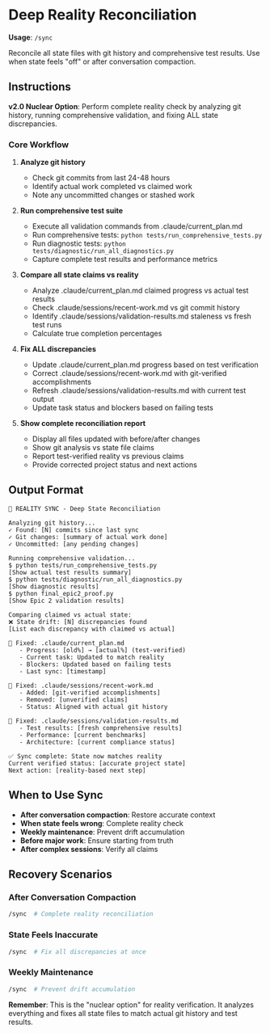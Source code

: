 # Deep Reality Reconciliation

**Usage**: `/sync`  

Reconcile all state files with git history and comprehensive test results. Use when state feels "off" or after conversation compaction.

## Instructions

**v2.0 Nuclear Option**: Perform complete reality check by analyzing git history, running comprehensive validation, and fixing ALL state discrepancies.

### Core Workflow

1. **Analyze git history**
   - Check git commits from last 24-48 hours
   - Identify actual work completed vs claimed work
   - Note any uncommitted changes or stashed work

2. **Run comprehensive test suite**
   - Execute all validation commands from .claude/current_plan.md
   - Run comprehensive tests: `python tests/run_comprehensive_tests.py`
   - Run diagnostic tests: `python tests/diagnostic/run_all_diagnostics.py`
   - Capture complete test results and performance metrics

3. **Compare all state claims vs reality**
   - Analyze .claude/current_plan.md claimed progress vs actual test results
   - Check .claude/sessions/recent-work.md vs git commit history
   - Identify .claude/sessions/validation-results.md staleness vs fresh test runs
   - Calculate true completion percentages

4. **Fix ALL discrepancies**
   - Update .claude/current_plan.md progress based on test verification
   - Correct .claude/sessions/recent-work.md with git-verified accomplishments
   - Refresh .claude/sessions/validation-results.md with current test output
   - Update task status and blockers based on failing tests

5. **Show complete reconciliation report**
   - Display all files updated with before/after changes
   - Show git analysis vs state file claims
   - Report test-verified reality vs previous claims
   - Provide corrected project status and next actions

## Output Format

```
🔄 REALITY SYNC - Deep State Reconciliation

Analyzing git history...
✓ Found: [N] commits since last sync
✓ Git changes: [summary of actual work done]
✓ Uncommitted: [any pending changes]

Running comprehensive validation...
$ python tests/run_comprehensive_tests.py
[Show actual test results summary]
$ python tests/diagnostic/run_all_diagnostics.py  
[Show diagnostic results]
$ python final_epic2_proof.py
[Show Epic 2 validation results]

Comparing claimed vs actual state:
❌ State drift: [N] discrepancies found
[List each discrepancy with claimed vs actual]

📝 Fixed: .claude/current_plan.md
   - Progress: [old%] → [actual%] (test-verified)
   - Current task: Updated to match reality
   - Blockers: Updated based on failing tests
   - Last sync: [timestamp]

📝 Fixed: .claude/sessions/recent-work.md
   - Added: [git-verified accomplishments]
   - Removed: [unverified claims]
   - Status: Aligned with actual git history

📝 Fixed: .claude/sessions/validation-results.md
   - Test results: [fresh comprehensive results]
   - Performance: [current benchmarks]
   - Architecture: [current compliance status]

✅ Sync complete: State now matches reality
Current verified status: [accurate project state]
Next action: [reality-based next step]
```

## When to Use Sync

- **After conversation compaction**: Restore accurate context
- **When state feels wrong**: Complete reality check
- **Weekly maintenance**: Prevent drift accumulation  
- **Before major work**: Ensure starting from truth
- **After complex sessions**: Verify all claims

## Recovery Scenarios

### After Conversation Compaction
```bash
/sync  # Complete reality reconciliation
```

### State Feels Inaccurate
```bash
/sync  # Fix all discrepancies at once
```

### Weekly Maintenance
```bash
/sync  # Prevent drift accumulation
```

**Remember**: This is the "nuclear option" for reality verification. It analyzes everything and fixes all state files to match actual git history and test results.